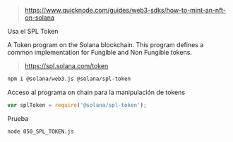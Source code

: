 > https://www.quicknode.com/guides/web3-sdks/how-to-mint-an-nft-on-solana

Usa el SPL Token

A Token program on the Solana blockchain.
This program defines a common implementation for Fungible and Non Fungible tokens.

> https://spl.solana.com/token



```bash
npm i @solana/web3.js @solana/spl-token
```

Acceso al programa on chain para la manipulación de tokens

```js
var splToken = require('@solana/spl-token');
```

Prueba

```bash
node 050_SPL_TOKEN.js
```
